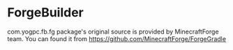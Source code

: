 ForgeBuilder
============

com.yogpc.fb.fg package's original source is provided by MinecraftForge team.
You can found it from https://github.com/MinecraftForge/ForgeGradle
